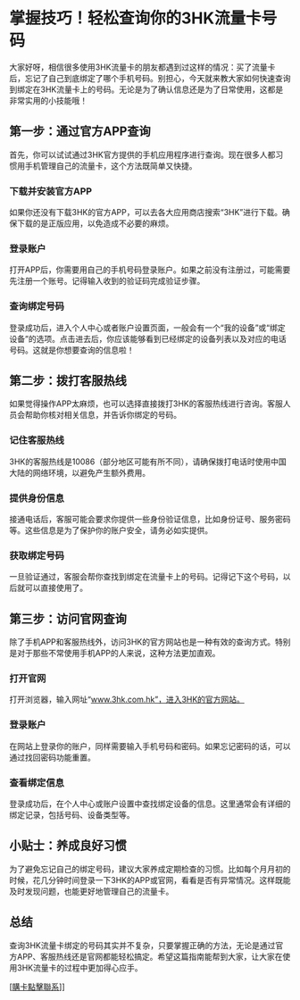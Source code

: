 # 掌握技巧！轻松查询你的3HK流量卡号码

大家好呀，相信很多使用3HK流量卡的朋友都遇到过这样的情况：买了流量卡后，忘记了自己到底绑定了哪个手机号码。别担心，今天就来教大家如何快速查询到绑定在3HK流量卡上的号码。无论是为了确认信息还是为了日常使用，这都是非常实用的小技能哦！

## 第一步：通过官方APP查询

首先，你可以试试通过3HK官方提供的手机应用程序进行查询。现在很多人都习惯用手机管理自己的流量卡，这个方法既简单又快捷。

### 下载并安装官方APP
如果你还没有下载3HK的官方APP，可以去各大应用商店搜索“3HK”进行下载。确保下载的是正版应用，以免造成不必要的麻烦。

### 登录账户
打开APP后，你需要用自己的手机号码登录账户。如果之前没有注册过，可能需要先注册一个账号。记得输入收到的验证码完成验证步骤。

### 查询绑定号码
登录成功后，进入个人中心或者账户设置页面，一般会有一个“我的设备”或“绑定设备”的选项。点击进去后，你应该能够看到已经绑定的设备列表以及对应的电话号码。这就是你想要查询的信息啦！

## 第二步：拨打客服热线

如果觉得操作APP太麻烦，也可以选择直接拨打3HK的客服热线进行咨询。客服人员会帮助你核对相关信息，并告诉你绑定的号码。

### 记住客服热线
3HK的客服热线是10086（部分地区可能有所不同），请确保拨打电话时使用中国大陆的网络环境，以避免产生额外费用。

### 提供身份信息
接通电话后，客服可能会要求你提供一些身份验证信息，比如身份证号、服务密码等。这些信息是为了保护你的账户安全，请务必如实提供。

### 获取绑定号码
一旦验证通过，客服会帮你查找到绑定在流量卡上的号码。记得记下这个号码，以后就可以直接使用了。

## 第三步：访问官网查询

除了手机APP和客服热线外，访问3HK的官方网站也是一种有效的查询方式。特别是对于那些不常使用手机APP的人来说，这种方法更加直观。

### 打开官网
打开浏览器，输入网址“www.3hk.com.hk”，进入3HK的官方网站。

### 登录账户
在网站上登录你的账户，同样需要输入手机号码和密码。如果忘记密码的话，可以通过找回密码功能重置。

### 查看绑定信息
登录成功后，在个人中心或账户设置中查找绑定设备的信息。这里通常会有详细的绑定记录，包括号码、设备类型等。

## 小贴士：养成良好习惯

为了避免忘记自己的绑定号码，建议大家养成定期检查的习惯。比如每个月月初的时候，花几分钟时间登录一下3HK的APP或官网，看看是否有异常情况。这样既能及时发现问题，也能更好地管理自己的流量卡。

## 总结

查询3HK流量卡绑定的号码其实并不复杂，只要掌握正确的方法，无论是通过官方APP、客服热线还是官网都能轻松搞定。希望这篇指南能帮到大家，让大家在使用3HK流量卡的过程中更加得心应手。

[[購卡點擊聯系](https://t.me/s/esim1088)]]